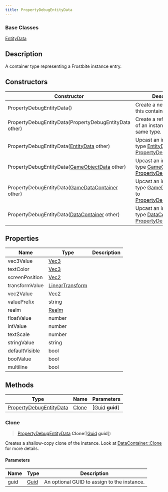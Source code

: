 ```yaml
---
title: PropertyDebugEntityData
---
```

### Base Classes

[EntityData](EntityData)

## Description

A container type representing a Frostbite instance entry.

## Constructors

| Constructor                                                                        | Description                                                                                                                           |
| ---------------------------------------------------------------------------------- | ------------------------------------------------------------------------------------------------------------------------------------- |
| PropertyDebugEntityData()                                                          | Create a new instance of this container type.                                                                                         |
| PropertyDebugEntityData(PropertyDebugEntityData other)                             | Create a reference copy of an instance of the same type.                                                                              |
| PropertyDebugEntityData([EntityData](EntityData) other)                            | Upcast an instance of type [EntityData](EntityData) to [PropertyDebugEntityData](PropertyDebugEntityData).                            |
| PropertyDebugEntityData([GameObjectData](GameObjectData) other)                    | Upcast an instance of type [GameObjectData](GameObjectData) to [PropertyDebugEntityData](PropertyDebugEntityData).                    |
| PropertyDebugEntityData([GameDataContainer](GameDataContainer) other)              | Upcast an instance of type [GameDataContainer](GameDataContainer) to [PropertyDebugEntityData](PropertyDebugEntityData).              |
| PropertyDebugEntityData([DataContainer](/vext/ref/shared/class/datacontainer) other) | Upcast an instance of type [DataContainer](/vext/ref/shared/class/datacontainer) to [PropertyDebugEntityData](PropertyDebugEntityData). |

## Properties

| Name           | Type                                                    | Description |
| -------------- | ------------------------------------------------------- | ----------- |
| vec3Value      | [Vec3](/vext/ref/shared/class/vec3)                       |             |
| textColor      | [Vec3](/vext/ref/shared/class/vec3)                       |             |
| screenPosition | [Vec2](/vext/ref/shared/class/vec2)                       |             |
| transformValue | [LinearTransform](/vext/ref/shared/class/lineartransform) |             |
| vec2Value      | [Vec2](/vext/ref/shared/class/vec2)                       |             |
| valuePrefix    | string                                                  |             |
| realm          | [Realm](Realm)                                          |             |
| floatValue     | number                                                  |             |
| intValue       | number                                                  |             |
| textScale      | number                                                  |             |
| stringValue    | string                                                  |             |
| defaultVisible | bool                                                    |             |
| boolValue      | bool                                                    |             |
| multiline      | bool                                                    |             |

## Methods

| Type                                               | Name            | Parameters                                     |
| -------------------------------------------------- | --------------- | ---------------------------------------------- |
| [PropertyDebugEntityData](PropertyDebugEntityData) | [Clone](#clone) | \[[Guid](/vext/ref/shared/class/guid) **guid**\] |

### Clone

> [PropertyDebugEntityData](PropertyDebugEntityData) **Clone**(\[[Guid](/vext/ref/shared/class/guid) **guid**\])

Creates a shallow-copy clone of the instance. Look at [DataContainer::Clone](/vext/ref/shared/class/datacontainer#clone) for more details.

#### Parameters

| Name | Type         | Description                                 |
| ---- | ------------ | ------------------------------------------- |
| guid | [Guid](Guid) | An optional GUID to assign to the instance. |
